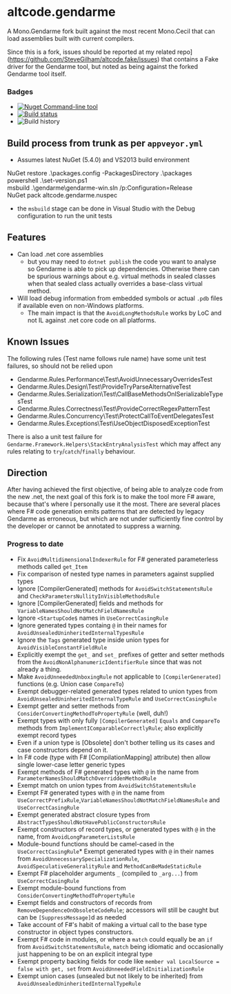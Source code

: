 
# altcode.gendarme
A Mono.Gendarme fork built against the most recent Mono.Cecil that can load assemblies built with current compilers.

Since this is a fork, issues should be reported at my related repo](https://github.com/SteveGilham/altcode.fake/issues) that contains a Fake driver for the Gendarme tool, but noted as being against the forked Gendarme tool itself.

### Badges
* [![Nuget](https://buildstats.info/nuget/altcode.gendarme?includePreReleases=true) Command-line tool](https://www.nuget.org/packages/altcode.gendarme)
* [![Build status](https://img.shields.io/appveyor/ci/SteveGilham/Gendarme.svg)](https://ci.appveyor.com/project/SteveGilham/Gendarme)
* ![Build history](https://buildstats.info/appveyor/chart/SteveGilham/Gendarme)

## Build process from trunk as per `appveyor.yml`

* Assumes latest NuGet (5.4.0) and VS2013 build environment

NuGet restore .\packages.config -PackagesDirectory .\packages  
powershell .\set-version.ps1  
msbuild .\gendarme\gendarme-win.sln /p:Configuration=Release  
NuGet pack altcode.gendarme.nuspec

* the `msbuild` stage can be done in Visual Studio with the Debug configuration to run the unit tests

## Features
* Can load .net core assemblies 
  * but you may need to `dotnet publish` the code you want to analyse so Gendarme is able to pick up dependencies.  Otherwise there can be spurious warnings about e.g. virtual methods in sealed classes when that sealed class actually overrides a base-class virtual method.
* Will load debug information from embedded symbols or actual `.pdb` files if available even on non-Windows platforms.
  *  The main impact is that the `AvoidLongMethodsRule` works by LoC and not IL against .net core code on all platforms.

## Known Issues
The following rules (Test name follows rule name) have some unit test failures, so should not be relied upon

* Gendarme.Rules.Performance\Test\AvoidUnnecessaryOverridesTest
* Gendarme.Rules.Design\Test\ProvideTryParseAlternativeTest
* Gendarme.Rules.Serialization\Test\CallBaseMethodsOnISerializableTypesTest
* Gendarme.Rules.Correctness\Test\ProvideCorrectRegexPatternTest
* Gendarme.Rules.Concurrency\Test\ProtectCallToEventDelegatesTest
* Gendarme.Rules.Exceptions\Test\UseObjectDisposedExceptionTest

There is also a unit test failure for `Gendarme.Framework.Helpers\StackEntryAnalysisTest` which may affect any rules relating to `try`/`catch`/`finally` behaviour.

## Direction
After having achieved the first objective, of being able to analyze code from the new .net, the next goal of this fork is to make the tool more F# aware, because that's where I personally use it the most.  There are several places where F# code generation emits patterns that are detected by legacy Gendarme as erroneous, but which are not under sufficiently fine control by the developer or cannot be annotated to suppress a warning. 

### Progress to date
* Fix `AvoidMultidimensionalIndexerRule` for F# generated parameterless methods called `get_Item`
* Fix comparison of nested type names in parameters against supplied types
* Ignore [CompilerGenerated] methods for `AvoidSwitchStatementsRule` and `CheckParametersNullityInVisibleMethodsRule`
* Ignore [CompilerGenerated] fields and methods for `VariableNamesShouldNotMatchFieldNamesRule`
* Ignore `<StartupCode$` names in `UseCorrectCasingRule`
* Ignore generated types containg `@` in their names for `AvoidUnsealedUninheritedInternalTypesRule`
* Ignore the `Tags` generated type inside union types for `AvoidVisibleConstantFieldRule`
* Explicitly exempt the `get_` and `set_` prefixes of getter and setter methods from the `AvoidNonAlphanumericIdentifierRule` since that was not already a thing.
* Make `AvoidUnneededUnboxingRule` not applicable to `[CompilerGenerated]` functions (e.g. Union case `CompareTo`)
* Exempt debugger-related generated types related to union types from `AvoidUnsealedUninheritedInternalTypeRule` and `UseCorrectCasingRule`
* Exempt getter and setter methods from `ConsiderConvertingMethodToPropertyRule` (well, duh!)
* Exempt types with only fully `[CompilerGenerated]` `Equals` and `CompareTo` methods from `ImplementIComparableCorrectlyRule`; also explicitly exempt record types
* Even if a union type is [Obsolete] don't bother telling us its cases and case constructors depend on it.
* In F# code (type with F# [CompilationMapping] attribute) then allow single lower-case letter generic types
* Exempt methods of F# generated types with `@` in the name from ` ParameterNamesShouldMatchOverriddenMethodRule`
* Exempt match on union types from `AvoidSwitchStatementsRule`
* Exempt F# generated types with `@` in the name from `UseCorrectPrefixRule`,`VariableNamesShouldNotMatchFieldNamesRule` and `UseCorrectCasingRule`
* Exempt generated abstract closure types from `AbstractTypesShouldNotHavePublicConstructorsRule`
* Exempt constructors of record types, or generated types with `@` in the name, from `AvoidLongParameterListsRule`
* Module-bound functions should be camel-cased in the `UseCorrectCasingRule`* Exempt generated types with `@` in their names from `AvoidUnnecessarySpecializationRule`, `AvoidSpeculativeGeneralityRule` and `MethodCanBeMadeStaticRule`
* Exempt F# placeholder arguments `_` (compiled to `_arg...`) from `UseCorrectCasingRule`
* Exempt module-bound functions from `ConsiderConvertingMethodToPropertyRule`
* Exempt fields and constructors of records from `RemoveDependenceOnObsoleteCodeRule`; accessors will still be caught but can be `[SuppressMessage]`d as needed
* Take account of F#'s habit of making a virtual call to the base type constructor in object types constructors.
* Exempt F# code in modules, or where a `match` could equally be an `if` from `AvoidSwitchStatementsRule`, `match` being idiomatic and occasionally just happening to be on an explicit integral type
* Exempt property backing fields for code like `member val LocalSource = false with get, set` from `AvoidUnneededFieldInitializationRule`
* Exempt union cases (unsealed but not likely to be inherited) from `AvoidUnsealedUninheritedInternalTypeRule`